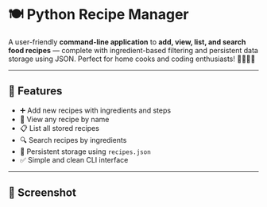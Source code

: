 # 🍽️ Python Recipe Manager

A user-friendly **command-line application** to **add, view, list, and search food recipes** — complete with ingredient-based filtering and persistent data storage using JSON. Perfect for home cooks and coding enthusiasts! 👩‍🍳👨‍💻

---

## 🚀 Features

- ➕ Add new recipes with ingredients and steps
- 📖 View any recipe by name
- 📋 List all stored recipes
- 🔍 Search recipes by ingredients
- 💾 Persistent storage using `recipes.json`
- ✅ Simple and clean CLI interface

---

## 📸 Screenshot

